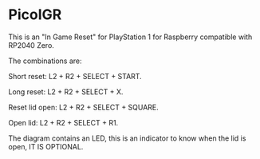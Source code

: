 # PicoIGR

This is an "In Game Reset" for PlayStation 1 for Raspberry compatible with RP2040 Zero.

The combinations are:  

Short reset:    L2 + R2 + SELECT + START. 

Long reset:     L2 + R2 + SELECT + X. 

Reset lid open: L2 + R2 + SELECT + SQUARE. 

Open lid:       L2 + R2 + SELECT + R1. 


The diagram contains an LED, this is an indicator to know when the lid is open, IT IS OPTIONAL.